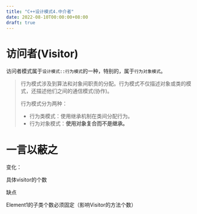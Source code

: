 ```yaml
---
title: "C++设计模式4.中介者"
date: 2022-08-10T00:00:00+08:00
draft: true
---
```


# 访问者(Visitor)

访问者模式属于`设计模式::行为模式`的一种，特别的，属于`行为对象模式`。

> 行为模式涉及到算法和对象间职责的分配。行为模式不仅描述对象或类的模式，还描述他们之间的通信模式(协作)。
>
> 行为模式分为两种：
>
> * 行为类模式：使用继承机制在类间分配行为。
> * 行为对象模式：**使用对象复合而不是继承。**

# 一言以蔽之


变化：

具体visitor的个数


缺点

Element1的子类个数必须固定（影响Visitor的方法个数）

